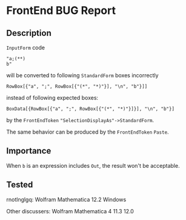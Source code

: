 # FrontEnd BUG Report

## Description

`InputForm` code

```
"a;(**)
b"
```
will be converted to following `StandardForm` boxes incorrectly
```
RowBox[{"a", ";", RowBox[{"(*", "*)"}], "\n", "b"}]]
```
instead of following expected boxes:
```
BoxData[{RowBox[{"a", ";", RowBox[{"(*", "*)"}]}], "\n", "b"}]
```
by the `FrontEndToken` `"SelectionDisplayAs"->StandardForm`.

The same behavior can be produced by the `FrontEndToken` `Paste`.

## Importance

When `b` is an expression includes `Out`, the result won't be acceptable.

## Tested

rnotlnglgq: Wolfram Mathematica 12.2 Windows

Other discussers: Wolfram Mathematica 4 11.3 12.0